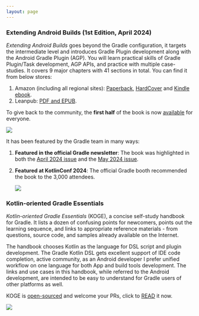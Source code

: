 ```yaml
---
layout: page
---
```


### Extending Android Builds (1st Edition, April 2024)

*Extending Android Builds* goes beyond the Gradle configuration, it targets the intermediate level and introduces Gradle Plugin development along with the Android Gradle Plugin (AGP). You will learn practical skills of Gradle Plugin/Task development, AGP APIs, and practice with multiple case-studies. It covers 9 major chapters with 41 sections in total. You can find it from below stores:

1. Amazon (including all regional sites): [Paperback](https://www.amazon.com/gp/product/B0CZXPP2JS), [HardCover](https://www.amazon.com/Extending-Android-Builds-Pragmatic-Gradle/dp/B0CZWYQTQC/) and [Kindle ebook](https://www.amazon.com/Extending-Android-Builds-Pragmatic-Gradle-ebook/dp/B0CXMZBZL6).
2. Leanpub: [PDF and EPUB](https://leanpub.com/extending-android-builds).

To give back to the community, the **first half** of the book is now [available](https://eab.2bab.com) for everyone.

![](https://2bab-images.lastmayday.com/eab-cover-with-bg-with-padding.png?imageslim)

It has been featured by the Gradle team in many ways:

1. **Featured in the official Gradle newsletter**: The book was highlighted in both the [April 2024 issue](https://newsletter.gradle.org/2024/04) and the [May 2024 issue](https://newsletter.gradle.org/2024/05).
2. **Featured at KotlinConf 2024**: The official Gradle booth recommended the book to the 3,000 attendees.

    ![](https://2bab-images.lastmayday.com/kotlin-conf-2024-17.jpg?imageslim)


### Kotlin-oriented Gradle Essentials

*Kotlin-oriented Gradle Essentials* (KOGE), a concise self-study handbook for Gradle. It lists a dozen of confusing points for newcomers, points out the learning sequence, and links to appropriate reference materials - from questions, source code, and samples already available on the Internet.

The handbook chooses Kotlin as the language for DSL script and plugin development. The Gradle Kotlin DSL gets excellent support of IDE code completion, active community, as an Android developer I prefer unified workflow on one language for both App and build tools development. The links and use cases in this handbook, while referred to the Android development, are intended to be easy to understand for Gradle users of other platforms as well.

KOGE is [open-sourced](https://github.com/2BAB/KOGE) and welcome your PRs, click to [READ](https://koge.2bab.me/) it now.

![](https://2bab-images.lastmayday.com/koge-book-cover.png?imageslim)